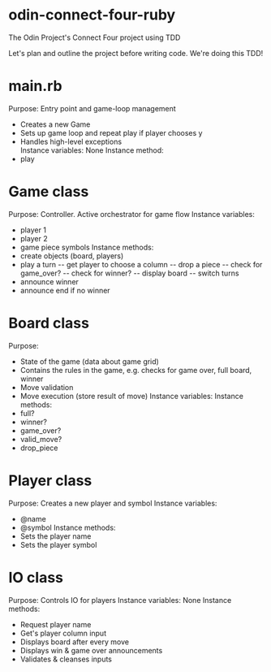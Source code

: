 # odin-connect-four-ruby
The Odin Project's Connect Four project using TDD


Let's plan and outline the project before writing code.
We're doing this TDD!

# main.rb 
Purpose: Entry point and game-loop management
- Creates a new Game
- Sets up game loop and repeat play if player chooses y
- Handles high-level exceptions  
Instance variables: None
Instance method: 
- play

# Game class
Purpose: Controller. Active orchestrator for game flow
Instance variables: 
- player 1
- player 2
- game piece symbols
Instance methods: 
- create objects (board, players)
- play a turn
-- get player to choose a column
-- drop a piece
-- check for game_over?
-- check for winner?
-- display board
-- switch turns
- announce winner
- announce end if no winner

# Board class
Purpose: 
- State of the game (data about game grid)
- Contains the rules in the game, e.g. checks
for game over, full board, winner
- Move validation
- Move execution (store result of move)
Instance variables: 
Instance methods: 
- full?
- winner?
- game_over?
- valid_move?
- drop_piece

# Player class
Purpose: Creates a new player and symbol
Instance variables: 
- @name
- @symbol
Instance methods:
- Sets the player name
- Sets the player symbol 

# IO class
Purpose: Controls IO for players
Instance variables: None
Instance methods: 
- Request player name
- Get's player column input
- Displays board after every move
- Displays win & game over announcements
- Validates & cleanses inputs
